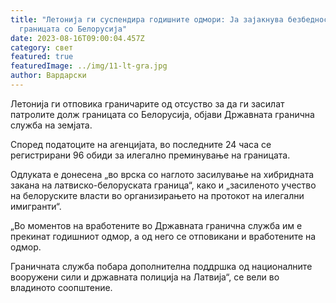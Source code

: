 ```yaml
---
title: "Летонија ги суспендира годишните одмори: Ја зајакнува безбедноста долж
  границата со Белорусија"
date: 2023-08-16T09:00:04.457Z
category: свет
featured: true
featuredImage: ../img/11-lt-gra.jpg
author: Вардарски
---
```

Летонија ги отповика граничарите од отсуство за да ги засилат патролите долж границата со Белорусија, објави Државната гранична служба на земјата.

Според податоците на агенцијата, во последните 24 часа се регистрирани 96 обиди за илегално преминување на границата.

Одлуката е донесена „во врска со наглото засилување на хибридната закана на латвиско-белоруската граница“, како и „засиленото учество на белоруските власти во организирањето на протокот на илегални имигранти“.

„Во моментов на вработените во Државната гранична служба им е прекинат годишниот одмор, а од него се отповикани и вработените на одмор.

Граничната служба побара дополнителна поддршка од националните вооружени сили и државната полиција на Латвија“, се вели во владиното соопштение.